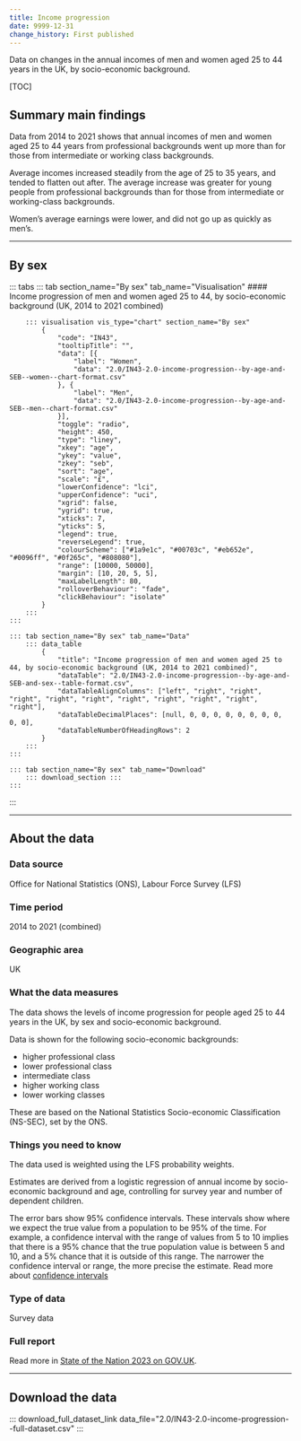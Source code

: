 ```yaml
---
title: Income progression
date: 9999-12-31
change_history: First published
---
```


Data on changes in the annual incomes of men and women aged 25 to 44 years in the UK, by socio-economic background.

[TOC]

## Summary main findings

Data from 2014 to 2021 shows that annual incomes of men and women aged 25 to 44 years from professional backgrounds
went up more than for those from intermediate or working class backgrounds.

Average incomes increased steadily from the age of 25 to 35 years, and tended to flatten out after. The average increase
was greater for young people from professional backgrounds than for those from intermediate or working-class backgrounds.

Women’s average earnings were lower, and did not go up as quickly as men’s.

---

## By sex

::: tabs
    ::: tab section_name="By sex" tab_name="Visualisation"
        #### Income progression of men and women aged 25 to 44, by socio-economic background (UK, 2014 to 2021 combined)

        ::: visualisation vis_type="chart" section_name="By sex"
            {
                "code": "IN43",
                "tooltipTitle": "",
                "data": [{
                    "label": "Women",
                    "data": "2.0/IN43-2.0-income-progression--by-age-and-SEB--women--chart-format.csv"
                }, {
                    "label": "Men",
                    "data": "2.0/IN43-2.0-income-progression--by-age-and-SEB--men--chart-format.csv"
                }],
                "toggle": "radio",
                "height": 450,
                "type": "liney",
                "xkey": "age",
                "ykey": "value",
                "zkey": "seb",
                "sort": "age",
                "scale": "£",
                "lowerConfidence": "lci",
                "upperConfidence": "uci",
                "xgrid": false,
                "ygrid": true,
                "xticks": 7,
                "yticks": 5,
                "legend": true,
                "reverseLegend": true,
                "colourScheme": ["#1a9e1c", "#00703c", "#eb652e", "#0096ff", "#0f265c", "#808080"],
                "range": [10000, 50000],
                "margin": [10, 20, 5, 5],
                "maxLabelLength": 80,
                "rolloverBehaviour": "fade",
                "clickBehaviour": "isolate"
            }
        :::
    :::

    ::: tab section_name="By sex" tab_name="Data"
        ::: data_table
            {
                "title": "Income progression of men and women aged 25 to 44, by socio-economic background (UK, 2014 to 2021 combined)",
                "dataTable": "2.0/IN43-2.0-income-progression--by-age-and-SEB-and-sex--table-format.csv",
                "dataTableAlignColumns": ["left", "right", "right", "right", "right", "right", "right", "right", "right", "right", "right"],
                "dataTableDecimalPlaces": [null, 0, 0, 0, 0, 0, 0, 0, 0, 0, 0],
                "dataTableNumberOfHeadingRows": 2
            }
        :::
    :::

    ::: tab section_name="By sex" tab_name="Download"
        ::: download_section :::
    :::
:::

---

## About the data

### Data source
Office for National Statistics (ONS), Labour Force Survey (LFS)

### Time period
2014 to 2021 (combined)

### Geographic area
UK

### What the data measures
The data shows the levels of income progression for people aged 25 to 44 years in the UK, by sex and socio-economic background.

Data is shown for the following socio-economic backgrounds:

* higher professional class
* lower professional class
* intermediate class
* higher working class
* lower working classes

These are based on the National Statistics Socio-economic Classification (NS-SEC), set by the ONS.

### Things you need to know
The data used is weighted using the LFS probability weights.

Estimates are derived from a logistic regression of annual income by socio-economic background and age, controlling for
survey year and number of dependent children.

The error bars show 95% confidence intervals. These intervals show where we expect the true value from a population to
be 95% of the time. For example, a confidence interval with the range of values from 5 to 10 implies that there is a
95% chance that the true population value is between 5 and 10, and a 5% chance that it is outside of this range.
The narrower the confidence interval or range, the more precise the estimate. Read more about
[confidence intervals](/about-our-analysis#confidence-intervals)

### Type of data
Survey data

### Full report
Read more in [State of the Nation 2023 on GOV.UK](https://www.gov.uk/government/publications/state-of-the-nation-2023-people-and-places).

---

## Download the data

::: download_full_dataset_link data_file="2.0/IN43-2.0-income-progression--full-dataset.csv" :::
